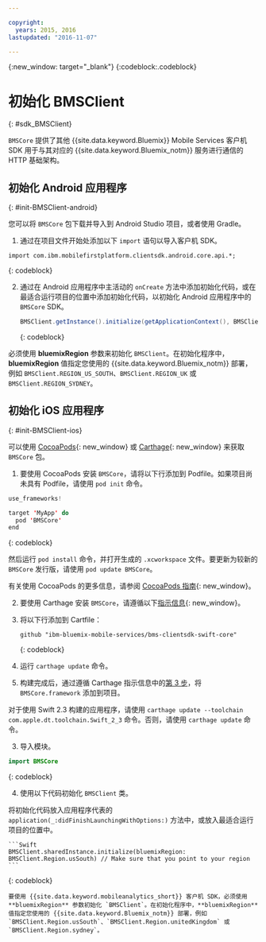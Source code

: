 ```yaml
---

copyright:
  years: 2015, 2016
lastupdated: "2016-11-07"

---
```

{:new_window: target="_blank"}
{:codeblock:.codeblock}

# 初始化 BMSClient
{: #sdk_BMSClient}

`BMSCore` 提供了其他 {{site.data.keyword.Bluemix}} Mobile Services 客户机 SDK 用于与其对应的 {{site.data.keyword.Bluemix_notm}} 服务进行通信的 HTTP 基础架构。


## 初始化 Android 应用程序
{: #init-BMSClient-android}

您可以将 `BMSCore` 包下载并导入到 Android Studio 项目，或者使用 Gradle。

1. 通过在项目文件开始处添加以下 `import` 语句以导入客户机 SDK。

  ```
  import com.ibm.mobilefirstplatform.clientsdk.android.core.api.*;
  ```
  {: codeblock}

2. 通过在 Android 应用程序中主活动的 `onCreate` 方法中添加初始化代码，或在最适合运行项目的位置中添加初始化代码，以初始化 Android 应用程序中的 `BMSCore` SDK。

	```Java
	BMSClient.getInstance().initialize(getApplicationContext(), BMSClient.REGION_US_SOUTH); // Make sure that you point to your region
	```
	{: codeblock}

  必须使用 **bluemixRegion** 参数来初始化 `BMSClient`。在初始化程序中，**bluemixRegion** 值指定您使用的 {{site.data.keyword.Bluemix_notm}} 部署，例如 `BMSClient.REGION_US_SOUTH`、`BMSClient.REGION_UK` 或 `BMSClient.REGION_SYDNEY`。


## 初始化 iOS 应用程序
{: #init-BMSClient-ios}

可以使用 [CocoaPods](https://cocoapods.org){: new_window} 或 [Carthage](https://github.com/Carthage/Carthage){: new_window} 来获取 `BMSCore` 包。

1. 要使用 CocoaPods 安装 `BMSCore`，请将以下行添加到 Podfile。如果项目尚未具有 Podfile，请使用 `pod init` 命令。

  ```Swift
  use_frameworks!

  target 'MyApp' do
    pod 'BMSCore'
  end
  ```
  {: codeblock}

  然后运行 `pod install` 命令，并打开生成的 `.xcworkspace` 文件。要更新为较新的 `BMSCore` 发行版，请使用 `pod update BMSCore`。

  有关使用 CocoaPods 的更多信息，请参阅 [CocoaPods 指南](https://guides.cocoapods.org/using/index.html){: new_window}。

2. 要使用 Carthage 安装 `BMSCore`，请遵循以下[指示信息](https://github.com/Carthage/Carthage#getting-started){: new_window}。

  1. 将以下行添加到 Cartfile：

      ```
      github "ibm-bluemix-mobile-services/bms-clientsdk-swift-core"
      ```
      {: codeblock}

  2. 运行 `carthage update` 命令。

  3. 构建完成后，通过遵循 Carthage 指示信息中的[第 3 步](https://github.com/Carthage/Carthage#getting-started)，将 `BMSCore.framework` 添加到项目。

  对于使用 Swift 2.3 构建的应用程序，请使用 `carthage update --toolchain com.apple.dt.toolchain.Swift_2_3` 命令。否则，请使用 `carthage update` 命令。

3. 导入模块。

  ```Swift
  import BMSCore
  ```
  {: codeblock}

4. 使用以下代码初始化 `BMSClient` 类。

  将初始化代码放入应用程序代表的 `application(_:didFinishLaunchingWithOptions:)` 方法中，或放入最适合运行项目的位置中。

    ```Swift
    BMSClient.sharedInstance.initialize(bluemixRegion: BMSClient.Region.usSouth) // Make sure that you point to your region
    ```
   {: codeblock}

    要使用 {{site.data.keyword.mobileanalytics_short}} 客户机 SDK，必须使用 **bluemixRegion** 参数初始化 `BMSClient`。在初始化程序中，**bluemixRegion** 值指定您使用的 {{site.data.keyword.Bluemix_notm}} 部署，例如 `BMSClient.Region.usSouth`、`BMSClient.Region.unitedKingdom` 或 `BMSClient.Region.sydney`。
